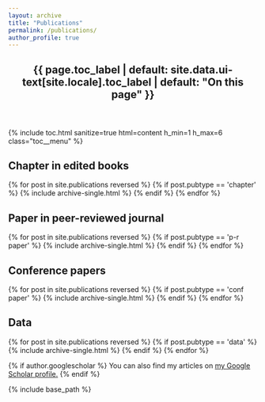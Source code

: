 ```yaml
---
layout: archive
title: "Publications"
permalink: /publications/
author_profile: true
---
```


<aside class="sidebar sticky">
  <nav class="toc">
    <header><h2 class="nav__title"><i class="fas fa-{{ page.toc_icon | default: 'align-justify' }}"></i> {{ page.toc_label | default: site.data.ui-text[site.locale].toc_label | default: "On this page" }}</h2></header>
    {% include toc.html sanitize=true html=content h_min=1 h_max=6 class="toc__menu" %}
  </nav>

<h2>Chapter in edited books</h2>
{% for post in site.publications reversed %}
  {% if post.pubtype == 'chapter' %}
      {% include archive-single.html %}
  {% endif %}
{% endfor %}

<h2>Paper in peer-reviewed journal</h2>
{% for post in site.publications reversed %}
  {% if post.pubtype == 'p-r paper' %}
      {% include archive-single.html %}
  {% endif %}
{% endfor %}

<h2>Conference papers</h2>
{% for post in site.publications reversed %}
  {% if post.pubtype == 'conf paper' %}
      {% include archive-single.html %}
  {% endif %}
{% endfor %}

<h2>Data</h2>
{% for post in site.publications reversed %}
  {% if post.pubtype == 'data' %}
      {% include archive-single.html %}
  {% endif %}
{% endfor %}

{% if author.googlescholar %}
  You can also find my articles on <u><a href="{{author.googlescholar}}">my Google Scholar profile</a>.</u>
{% endif %}

{% include base_path %}

